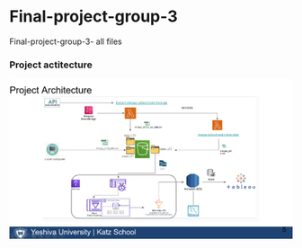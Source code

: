 # Final-project-group-3
Final-project-group-3- all files
### Project actitecture
![alt text](Arc.png)



